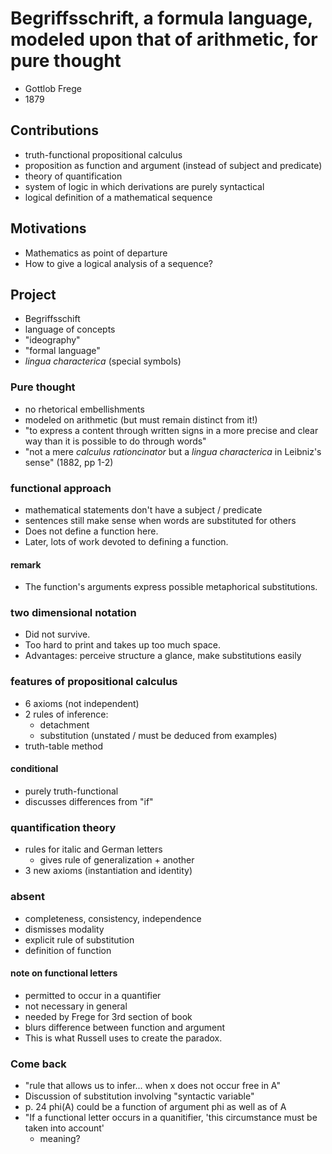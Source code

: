# Begriffsschrift, a formula language, modeled upon that of arithmetic, for pure thought
* Gottlob Frege
* 1879

## Contributions
* truth-functional propositional calculus
* proposition as function and argument (instead of subject and predicate)
* theory of quantification
* system of logic in which derivations are purely syntactical
* logical definition of a mathematical sequence

## Motivations
* Mathematics as point of departure
* How to give a logical analysis of a sequence?

## Project
* Begriffsschift
* language of concepts
* "ideography"
* "formal language"
* _lingua characterica_ (special symbols)

### Pure thought
* no rhetorical embellishments
* modeled on arithmetic (but must remain distinct from it!)
* "to express a content through written signs in a more precise and clear way than it is possible to do through words"
* "not a mere _calculus rationcinator_ but a _lingua characterica_ in Leibniz's sense" (1882, pp 1-2)

### functional approach
* mathematical statements don't have a subject / predicate
* sentences still make sense when words are substituted for others
* Does not define a function here.
* Later, lots of work devoted to defining a function.

#### remark
* The function's arguments express possible metaphorical substitutions.

### two dimensional notation
* Did not survive.
* Too hard to print and takes up too much space.
* Advantages: perceive structure a glance, make substitutions easily

### features of propositional calculus
* 6 axioms (not independent)
* 2 rules of inference:
  * detachment
  * substitution (unstated / must be deduced from examples)
* truth-table method

#### conditional
* purely truth-functional
* discusses differences from "if"

### quantification theory
* rules for italic and German letters
  * gives rule of generalization + another
* 3 new axioms (instantiation and identity)
 
### absent
* completeness, consistency, independence
* dismisses modality 
* explicit rule of substitution
* definition of function

#### note on functional letters
* permitted to occur in a quantifier
* not necessary in general
* needed by Frege for 3rd section of book
* blurs difference between function and argument
* This is what Russell uses to create the paradox.

### Come back
* "rule that allows us to infer... when x does not occur free in A"
* Discussion of substitution involving "syntactic variable"
* p. 24 phi(A) could be a function of argument phi as well as of A
* "If a functional letter occurs in a quanitifier, 'this circumstance must be taken into account'
  * meaning?


